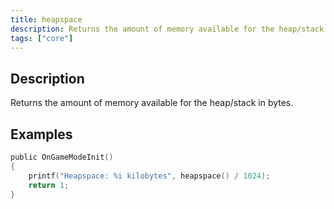 ```yaml
---
title: heapspace
description: Returns the amount of memory available for the heap/stack in bytes.
tags: ["core"]
---
```


<LowercaseNote />

## Description

Returns the amount of memory available for the heap/stack in bytes.

## Examples

```c
public OnGameModeInit()
{
    printf("Heapspace: %i kilobytes", heapspace() / 1024);
    return 1;
}
```
